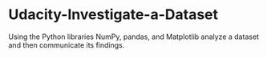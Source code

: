 # Udacity-Investigate-a-Dataset
Using the Python libraries NumPy, pandas, and Matplotlib analyze a dataset and then communicate its findings.
